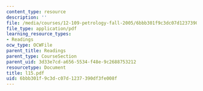 ```yaml
---
content_type: resource
description: ''
file: /media/courses/12-109-petrology-fall-2005/6bbb301f9c3dc07d1237390df3fe008f_l15.pdf
file_type: application/pdf
learning_resource_types:
- Readings
ocw_type: OCWFile
parent_title: Readings
parent_type: CourseSection
parent_uid: 3d33e7cd-a656-5534-f48e-9c2688753212
resourcetype: Document
title: l15.pdf
uid: 6bbb301f-9c3d-c07d-1237-390df3fe008f
---
```

